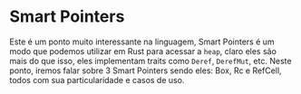 # Smart Pointers

Este é um ponto muito interessante na linguagem, Smart Pointers é um modo que podemos utilizar em Rust para acessar a `heap`, claro eles são mais do que isso, eles implementam traits como `Deref`, `DerefMut`, etc.
Neste ponto, iremos falar sobre 3 Smart Pointers sendo eles: Box, Rc e RefCell, todos com sua particularidade e casos de uso.
